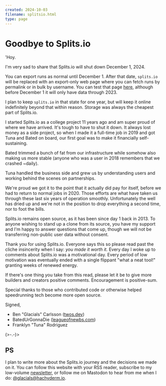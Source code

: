 ```yaml
---
created: 2024-10-03
filename: splitsio.html
type: page
---
```


# Goodbye to Splits.io

'Hoy.

I'm very sad to share that Splits.io will shut down December 1, 2024.

You can export runs as normal until December 1. After that date, `splits.io` will be replaced with an export-only web page where you can fetch runs by permalink or in bulk by username. You can test that page [here](https://retriever.splits.io), although before December 1 it will only have data through 2023.

I plan to keep `splits.io` in that state for one year, but will keep it online indefinitely beyond that within reason. Storage was always the cheapest part of Splits.io.

I started Splits.io as a college project 11 years ago and am super proud of where we have arrived. It's tough to have to shut it down. It always lost money as a side project, so when I made it a full-time job in 2019 and got Tuna and Bated on board, our first goal was to make it financially self-sustaining.

Bated trimmed a bunch of fat from our infrastructure while somehow also making us more stable (anyone who was a user in 2018 remembers that we crashed ~daily).

Tuna handled the business side and grew us by understanding users and working behind the scenes on partnerships.

We're proud we got it to the point that it actually did pay for itself, before we had to return to normal jobs in 2020. Those efforts are what have taken us through these last six years of operation smoothly. Unfortunately the well has dried up and we're not in the position to drop everything a second time, nor to foot the bills.

Splits.io remains open source, as it has been since day 1 back in 2013. To anyone wishing to stand up a clone from its source, you have my support and I'm happy to answer questions that come up, though we will not be transferring non-public user data without consent.

Thank you for using Splits.io. Everyone says this so please read past the cliche insincerity when I say: _you made it worth it._ Every day I woke up to comments about Splits.io was a motivational day. Every period of low motivation was eventually ended with a single flippant "what a neat tool!" granting weeks of renewed energy.

If there's one thing you take from this read, please let it be to give more builders and creators positive comments. Encouragement is positive-sum.

Special thanks to those who contributed code or otherwise helped speedrunning tech become more open source.

Signed,

- Ben "Glacials" Carlsson ([twos.dev](https://twos.dev))
- BatedUrGonnaDie ([leagueofnewbs.com](https://leagueofnewbs.com/))
- Franklyn "Tuna" Rodriguez

(>-.-)>

## PS

I plan to write more about the Splits.io journey and the decisions we made on it.
You can follow this website with your RSS reader,
subscribe to my low-volume [newsletter](/newsletter.html),
or follow me on Mastodon to hear from me when I do: [@glacials@hachyderm.io](https://hachyderm.io/@glacials).
